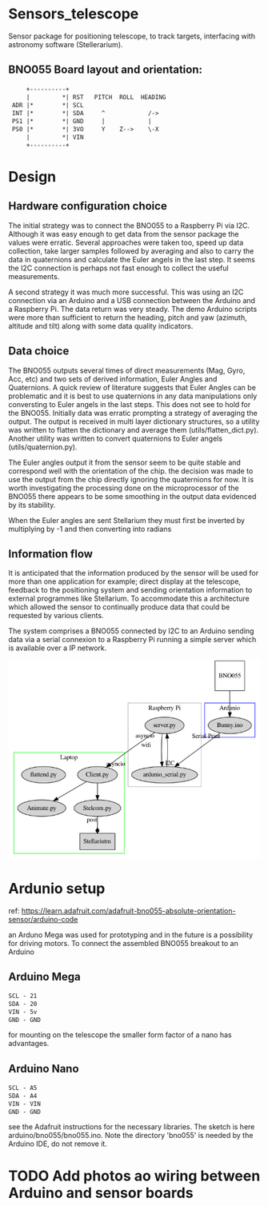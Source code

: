 # Sensors_telescope
Sensor package for positioning telescope, to track targets, interfacing with astronomy software (Stellerarium). 



## BNO055 Board layout and orientation:
         +----------+
         |         *| RST   PITCH  ROLL  HEADING
     ADR |*        *| SCL
     INT |*        *| SDA     ^            /->
     PS1 |*        *| GND     |            |
     PS0 |*        *| 3VO     Y    Z-->    \-X
         |         *| VIN
         +----------+


# Design

## Hardware configuration choice 

The initial strategy was to connect the BNO055 to a Raspberry Pi via I2C.  Although it was easy enough to get data from the sensor package the values were erratic.  Several approaches were taken too, speed up data collection, take larger samples followed by averaging and also to carry the data in quaternions and calculate the Euler angels in the last step. It seems the I2C connection is perhaps not fast enough to collect the useful measurements.

A second strategy it was much more successful. This was using an I2C connection via an Arduino and a USB connection between the Arduino and a Raspberry Pi.  The data return was very steady.   The demo Arduino scripts were more than sufficient to return the heading, pitch and yaw (azimuth, altitude and tilt) along with some data quality indicators. 

## Data choice 
The BNO055 outputs several times of direct measurements (Mag, Gyro, Acc, etc) and two sets of derived information, Euler Angles and Quaternions.  A quick review of literature suggests that Euler Angles can be problematic and it is best to use quaternions in any data manipulations only conversting to Euler angels in the last steps. 
This does not see to hold for the BNO055.  Initially data was erratic prompting a strategy of averaging the output.  The output is received in multi layer dictionary structures, so a utility was written to flatten the dictionary and average them (utils/flatten_dict.py).  Another utility was written to convert quaternions to Euler angels (utils/quaternion.py). 

The Euler angles output it from the sensor seem to be quite stable and correspond well with the orientation of the chip.  the decision was made to use the output from the chip directly ignoring the quaternions for now. It is worth investigating the processing done on the microprocessor of the BNO055 there appears to be some smoothing in the output data evidenced by its stability. 

When the Euler angles are sent Stellarium they must first be inverted by multiplying by -1 and then converting into radians 

## Information flow

It is anticipated that the information produced by the sensor will be used for more than one application for example; direct display at the telescope, feedback to the positioning system and sending orientation information to external programmes like Stellarium.  To accommodate this a architecture which allowed the sensor to continually produce data that could be requested by various clients.  

The system comprises a BNO055 connected by I2C to an Arduino sending data via a serial connexion to a Raspberry Pi running a simple server which is available over a IP network.   


![image](docs/arch.png)




# Ardunio setup 

ref: https://learn.adafruit.com/adafruit-bno055-absolute-orientation-sensor/arduino-code

an Arduno Mega was used for prototyping and in the future is a possibility for driving motors.  To connect the assembled BNO055 breakout to an Arduino

## Arduino Mega 
    SCL - 21 
    SDA - 20
    VIN - 5v
    GND - GND


for mounting on the telescope the smaller form factor of a nano has advantages. 

## Arduino Nano
    SCL - A5
    SDA - A4
    VIN - VIN
    GND - GND

see the Adafruit instructions for the necessary libraries.  The sketch is here arduino/bno055/bno055.ino.  Note the directory 'bno055' is needed by the Arduino IDE, do not remove it.

# TODO Add photos ao wiring between Arduino and sensor  boards 


